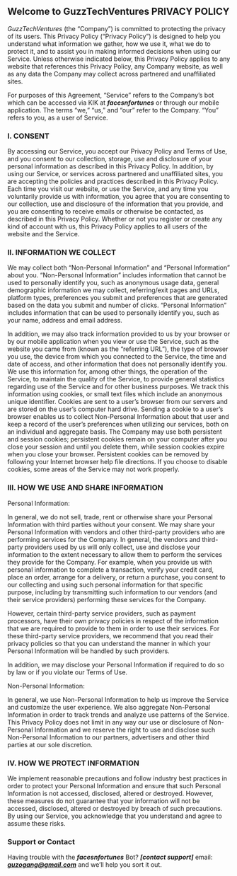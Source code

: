 ## Welcome to GuzzTechVentures PRIVACY POLICY 

_GuzzTechVentures_ (the “Company”) is committed to protecting the privacy of its users. This Privacy Policy (“Privacy Policy”) is designed to help you understand what information we gather, how we use it, what we do to protect it, and to assist you in making informed decisions when using our Service.  Unless otherwise indicated below, this Privacy Policy applies to any website that references this Privacy Policy, any Company website, as well as any data the Company may collect across partnered and unaffiliated sites.  

For purposes of this Agreement, “Service” refers to the Company’s bot which can be accessed via KIK at ***facesnfortunes*** or through our mobile application. The terms “we,” “us,” and “our” refer to the Company. “You” refers to you, as a user of Service. 


### I. CONSENT 

By accessing our Service, you accept our Privacy Policy and Terms of Use, and you consent to our collection, storage, use and disclosure of your personal information as described in this Privacy Policy. In addition, by using our Service, or services across partnered and unaffiliated sites, you are accepting the policies and practices described in this Privacy Policy. Each time you visit our website, or use the Service, and any time you voluntarily provide us with information, you agree that you are consenting to our collection, use and disclosure of the information that you provide, and you are consenting to receive emails or otherwise be contacted, as described in this Privacy Policy. Whether or not you register or create any kind of account with us, this Privacy Policy applies to all users of the website and the Service.

### II. INFORMATION WE COLLECT 

We may collect both “Non-Personal Information” and “Personal Information” about you. “Non-Personal Information” includes information that cannot be used to personally identify you, such as anonymous usage data, general demographic information we may collect, referring/exit pages and URLs, platform types, preferences you submit and preferences that are generated based on the data you submit and number of clicks. “Personal Information” includes information that can be used to personally identify you, such as your name, address and email address.

In addition, we may also track information provided to us by your browser or by our mobile application when you view or use the Service, such as the website you came from (known as the “referring URL”), the type of browser you use, the device from which you connected to the Service, the time and date of access, and other information that does not personally identify you.  We use this information for, among other things, the operation of the Service, to maintain the quality of the Service, to provide general statistics regarding use of the Service and for other business purposes. We track this information using cookies, or small text files which include an anonymous unique identifier. Cookies are sent to a user’s browser from our servers and are stored on the user’s computer hard drive. Sending a cookie to a user’s browser enables us to collect Non-Personal Information about that user and keep a record of the user’s preferences when utilizing our services, both on an individual and aggregate basis.  The Company may use both persistent and session cookies; persistent cookies remain on your computer after you close your session and until you delete them, while session cookies expire when you close your browser. Persistent cookies can be removed by following your Internet browser help file directions. If you choose to disable cookies, some areas of the Service may not work properly.

### III. HOW WE USE AND SHARE INFORMATION 

Personal Information:

In general, we do not sell, trade, rent or otherwise share your Personal Information with third parties without your consent. We may share your Personal Information with vendors and other third-party providers who are performing services for the Company. In general, the vendors and third-party providers used by us will only collect, use and disclose your information to the extent necessary to allow them to perform the services they provide for the Company.  For example, when you provide us with personal information to complete a transaction, verify your credit card, place an order, arrange for a delivery, or return a purchase, you consent to our collecting and using such personal information for that specific purpose, including by transmitting such information to our vendors (and their service providers) performing these services for the Company.  

However, certain third-party service providers, such as payment processors, have their own privacy policies in respect of the information that we are required to provide to them in order to use their services.  For these third-party service providers, we recommend that you read their privacy policies so that you can understand the manner in which your Personal Information will be handled by such providers.

In addition, we may disclose your Personal Information if required to do so by law or if you violate our Terms of Use.

Non-Personal Information:

In general, we use Non-Personal Information to help us improve the Service and customize the user experience. We also aggregate Non-Personal Information in order to track trends and analyze use patterns of the Service. This Privacy Policy does not limit in any way our use or disclosure of Non-Personal Information and we reserve the right to use and disclose such Non-Personal Information to our partners, advertisers and other third parties at our sole discretion.


### IV. HOW WE PROTECT INFORMATION

We implement reasonable precautions and follow industry best practices in order to protect your Personal Information and ensure that such Personal Information is not accessed, disclosed, altered or destroyed.  However, these measures do not guarantee that your information will not be accessed, disclosed, altered or destroyed by breach of such precautions. By using our Service, you acknowledge that you understand and agree to assume these risks.

### Support or Contact

Having trouble with the ***facesnfortunes*** Bot? ***[contact support]*** email: ***guzogang@gmail.com*** and we’ll help you sort it out.

